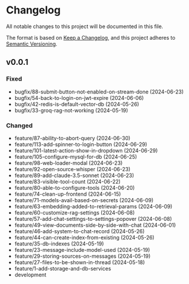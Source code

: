 # Changelog

All notable changes to this project will be documented in this file.

The format is based on [Keep a Changelog](https://keepachangelog.com/en/1.0.0/),
and this project adheres to [Semantic Versioning](https://semver.org/spec/v2.0.0.html).

## v0.0.1
### Fixed
  - bugfix/88-submit-button-not-enabled-on-stream-done (2024-06-23)
  - bugfix/54-back-to-login-on-jwt-expire (2024-06-06)
  - bugfix/42-redis-is-default-vector-db (2024-05-26)
  - bugfix/33-groq-rag-not-working (2024-05-19)
### Changed 
  - feature/87-ability-to-abort-query (2024-06-30)
  - feature/113-add-spinner-to-login-button (2024-06-29)
  - feature/101-latest-action-show-in-dropdown (2024-06-29)
  - feature/105-configure-mysql-for-db (2024-06-25)
  - feature/98-web-loader-modal (2024-06-23)
  - feature/92-open-source-whisper (2024-06-23)
  - feature/89-add-claude-3.5-sonnet (2024-06-23)
  - feature/83-visible-tool-count (2024-06-22)
  - feature/80-able-to-configure-tools (2024-06-20)
  - feature/74-clean-up-frontend (2024-06-15)
  - feature/71-models-avail-based-on-secrets (2024-06-09)
  - feature/63-embedding-added-to-retrieval-params (2024-06-09)
  - feature/60-customize-rag-settings (2024-06-08)
  - feature/57-add-chat-settings-to-settings-popover (2024-06-08)
  - feature/49-view-documents-side-by-side-with-chat (2024-06-01)
  - feature/46-add-system-to-chat-record (2024-05-26)
  - feature/44-can-create-index-from-existing (2024-05-26)
  - feature/35-db-indexes (2024-05-19)
  - feature/23-message-include-model-used (2024-05-19)
  - feature/29-storing-sources-on-messages (2024-05-19)
  - feature/27-files-to-be-shown-in-thread (2024-05-18)
  - feature/1-add-storage-and-db-services
  - development
